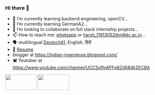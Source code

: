 ### Hi there 👋


- 🔭 I’m currently learning backend engineering, openCV...
- 🌱 I’m currently learning GermanA2...
- 👯 I’m looking to collaborate on full stack internship projects...
- 📫 How to reach me: [whatsapp](https://wa.me/918221875710?text=hi) or <harsh_11913052@nitkkr.ac.in>...
- 🗣 multilingual [DeutschA1](https://drive.google.com/file/d/1yvqMAYBfvdDcQ6IbY1bHrPigj7VpjzbW/view?usp=sharing), English, हिंदी
- 📰 [Resume](https://docs.google.com/document/d/1_SFik5hCHbaAScGY_Upn2pLWRtuYG0UW6fKaMAUSLFw/edit?usp=sharing)
- blogger at <https://indian-ingenieure.blogspot.com/>
- 📽 Youtuber at <https://www.youtube.com/channel/UCCSsffoAPFq8Zd584k2ECBA>

<a href="https://www.linkedin.com/in/schwarzchauhan/"><img width="100" height="50" src="https://upload.wikimedia.org/wikipedia/commons/0/01/LinkedIn_Logo.svg"></a>
<a href="https://www.instagram.com/blackychauhan/"><img width="100" height="50" src="https://upload.wikimedia.org/wikipedia/commons/e/e7/Instagram_logo_2016.svg"></a>
